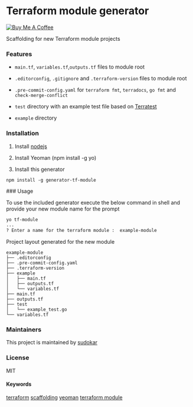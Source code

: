 # Terraform module generator 

<a href="https://www.buymeacoffee.com/5ervtgC02" target="_blank"><img src="https://www.buymeacoffee.com/assets/img/custom_images/orange_img.png" alt="Buy Me A Coffee" style="height: auto !important;width: auto !important;" ></a>

Scaffolding for new Terraform module projects

### Features

-   `main.tf`, `variables.tf`,`outputs.tf` files to module root
    
-   `.editorconfig`, `.gitignore` and `.terraform-version` files to module root
    
-   `.pre-commit-config.yaml` for `terraform fmt`, `terradocs`, `go fmt` and `check-merge-conflict`
    
-   `test` directory with an example test file based on [Terratest](https://github.com/gruntwork-io/terratest)
    
-   `example` directory
    

### Installation

1.  Install [nodejs](https://nodejs.org/en/download/§)
    
2.  Install Yeoman (npm install -g yo)
    
3.  Install this generator
    

```shell
npm install -g generator-tf-module
```

### Usage

To use the included generator execute the below command in shell and provide your new module name for the prompt

```sh
yo tf-module
...
? Enter a name for the terraform module :  example-module
```

Project layout generated for the new module

```
example-module
├── .editorconfig
├── .pre-commit-config.yaml
├── .terraform-version
├── example
│   ├── main.tf
│   ├── outputs.tf
│   └── variables.tf
├── main.tf
├── outputs.tf
├── test
│   └── example_test.go
└── variables.tf
```

### Maintainers

This project is maintained by [sudokar](https://github.com/sudokar)

### License

MIT

#### Keywords

[terraform](https://www.npmjs.com/search?q=keywords:terraform) [scaffolding](https://www.npmjs.com/search?q=keywords:scaffolding) [yeoman](https://www.npmjs.com/search?q=keywords:yeoman) [terraform module](https://www.npmjs.com/search?q=keywords:terraform%20module)